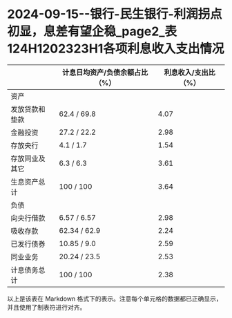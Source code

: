 # 2024-09-15--银行-民生银行-利润拐点初显，息差有望企稳_page2_表124H1202323H1各项利息收入支出情况

|   | 计息日均资产/负债余额占比（%） | 利息收入/支出比（%） |
|---|---------------------------------|---------------------|
| 资产 |                               |                      |
| 发放贷款和垫款 |          62.4 / 69.8        |         4.07           |
| 金融投资 |            27.2 / 22.2       |        2.98             |
| 存放央行 |              4.1 / 1.7        |      1.54               |
| 存放同业及其它 |     6.3 / 6.3                |    3.61                 |
| 生息资产总计 |                  100 / 100  |     3.64                |
| 负债 |                             |                       |
| 向央行借款 |          6.57 / 6.57        |      2.98               |
| 吸收存款 |            62.34 / 62.9      |     2.24                |
| 已发行债券 |          10.85 / 9.0         |    2.59                 |
| 同业业务 |            20.24 / 23.5      |    2.53                 |
| 计息债务总计 |                   100 / 100 |     2.38                |

以上是该表在 Markdown 格式下的表示。注意每个单元格的数据都已正确显示，并且使用了制表符进行对齐。